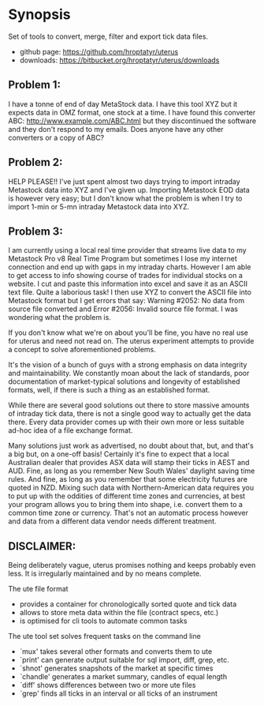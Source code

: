 Synopsis
========

Set of tools to convert, merge, filter and export tick data files.

+ github page: <https://github.com/hroptatyr/uterus>
+ downloads: <https://bitbucket.org/hroptatyr/uterus/downloads>

Problem 1:
----------
I have a tonne of end of day MetaStock data.  I have this tool XYZ but
it expects data in OMZ format, one stock at a time.
I have found this converter ABC:
  http://www.example.com/ABC.html
but they discontinued the software and they don't respond to my emails.
Does anyone have any other converters or a copy of ABC? 


Problem 2:
----------
HELP PLEASE!!  I've just spent almost two days trying to import intraday
Metastock data into XYZ and I've given up.  Importing Metastock EOD data
is however very easy; but I don't know what the problem is when I try to
import 1-min or 5-mn intraday Metastock data into XYZ.


Problem 3:
----------
I am currently using a local real time provider that streams live data
to my Metastock Pro v8 Real Time Program but sometimes I lose my
internet connection and end up with gaps in my intraday charts.  However
I am able to get access to info showing course of trades for individual
stocks on a website.  I cut and paste this information into excel and
save it as an ASCII text file.  Quite a laborious task!  I then use
XYZ to convert the ASCII file into Metastock format but I get
errors that say: Warning #2052: No data from source file converted and
Error #2056: Invalid source file format.  I was wondering what the
problem is.


If you don't know what we're on about you'll be fine, you have no real
use for uterus and need not read on.  The uterus experiment attempts to
provide a concept to solve aforementioned problems.

It's the vision of a bunch of guys with a strong emphasis on data
integrity and maintainability.  We constantly moan about the lack of
standards, poor documentation of market-typical solutions and longevity
of established formats, well, if there is such a thing as an established
format.

While there are several good solutions out there to store massive
amounts of intraday tick data, there is not a single good way to
actually get the data there.  Every data provider comes up with their
own more or less suitable ad-hoc idea of a file exchange format.

Many solutions just work as advertised, no doubt about that, but, and
that's a big but, on a one-off basis!  Certainly it's fine to expect
that a local Australian dealer that provides ASX data will stamp their
ticks in AEST and AUD.  Fine, as long as you remember New South Wales'
daylight saving time rules.  And fine, as long as you remember that some
electricity futures are quoted in NZD.  Mixing such data with
Northern-American data requires you to put up with the oddities of
different time zones and currencies, at best your program allows you to
bring them into shape, i.e. convert them to a common time zone or
currency.  That's not an automatic process however and data from a
different data vendor needs different treatment.


DISCLAIMER:
-----------
Being deliberately vague, uterus promises nothing and keeps probably
even less.  It is irregularly maintained and by no means complete.

The ute file format
- provides a container for chronologically sorted quote and tick data
- allows to store meta data within the file (contract specs, etc.)
- is optimised for cli tools to automate common tasks

The ute tool set solves frequent tasks on the command line
- `mux' takes several other formats and converts them to ute
- `print' can generate output suitable for sql import, diff, grep, etc.
- `shnot' generates snapshots of the market at specific times
- `chandle' generates a market summary, candles of equal length
- `diff' shows differences between two or more ute files
- `grep' finds all ticks in an interval or all ticks of an instrument
